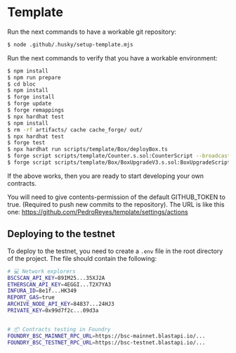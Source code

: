 # Template

Run the next commands to have a workable git repository:

```bash
$ node .github/.husky/setup-template.mjs
```

Run the next commands to verify that you have a workable environment:

```bash
$ npm install
$ npm run prepare
$ cd bloc
$ npm install
$ forge install
$ forge update
$ forge remappings
$ npx hardhat test
$ npm install
$ rm -rf artifacts/ cache cache_forge/ out/
$ npx hardhat test
$ forge test
$ npx hardhat run scripts/template/Box/deployBox.ts
$ forge script scripts/template/Counter.s.sol:CounterScript --broadcast
$ forge script scripts/template/Box/BoxUpgradeV3.s.sol:BoxUpgradeScript --broadcast --fork-url https://bsc-testnet.blastapi.io/9c457fd9-f917-42ab-af42-a761815ca337
```

If the above works, then you are ready to start developing your own contracts.

You will need to give contents-permission of the default GITHUB_TOKEN to true. (Required to push new commits to the repository). The URL is like this one: https://github.com/PedroReyes/template/settings/actions

## Deploying to the testnet

To deploy to the testnet, you need to create a `.env` file in the root directory of the project. The file should contain the following:

```bash
# 💻 Network explorers
BSCSCAN_API_KEY=89IM25...35XJ2A
ETHERSCAN_API_KEY=4EGGI...T2X7YA3
INFURA_ID=8e1f...HK349
REPORT_GAS=true
ARCHIVE_NODE_API_KEY=84837...24HJ3
PRIVATE_KEY=0x99d7f2c...09d3a


# 📦 Contracts testing in Foundry
FOUNDRY_BSC_MAINNET_RPC_URL=https://bsc-mainnet.blastapi.io/...
FOUNDRY_BSC_TESTNET_RPC_URL=https://bsc-testnet.blastapi.io/...
```
